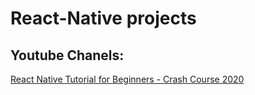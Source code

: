 # React-Native projects

## Youtube Chanels:

[React Native Tutorial for Beginners - Crash Course 2020](#https://www.youtube.com/watch?v=qSRrxpdMpVc)
